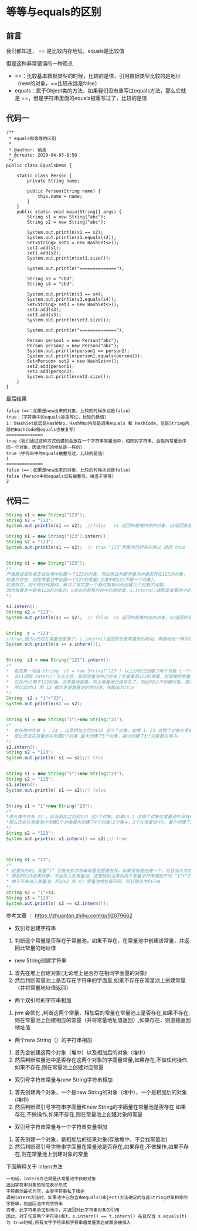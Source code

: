 # 等等与equals的区别

## 前言

我们都知道， == 是比较内存地址，equals是比较值

但是这种非常错误的一种观点

- ==：比较基本数据类型的时候，比较的是值，引用数据类型比较的是地址（new的对象，==比较永远是false）
- equals：属于Object类的方法，如果我们没有重写过equals方法，那么它就是 ==，但是字符串里面的equals被重写过了，比较的是值

## 代码一

```
/**
 * equals和等等的区别
 *
 * @author: 陌溪
 * @create: 2020-04-03-8:50
 */
public class EqualsDemo {

    static class Person {
        private String name;

        public Person(String name) {
            this.name = name;
        }
    }
    public static void main(String[] args) {
        String s1 = new String("abc");
        String s2 = new String("abc");

        System.out.println(s1 == s2);
        System.out.println(s1.equals(s2));
        Set<String> set1 = new HashSet<>();
        set1.add(s1);
        set1.add(s2);
        System.out.println(set1.size());

        System.out.println("==============");

        String s3 = "cbd";
        String s4 = "cbd";

        System.out.println(s3 == s4);
        System.out.println(s3.equals(s4));
        Set<String> set3 = new HashSet<>();
        set3.add(s3);
        set3.add(s3);
        System.out.println(set3.size());

        System.out.println("==============");

        Person person1 = new Person("abc");
        Person person2 = new Person("abc");
        System.out.println(person1 == person2);
        System.out.println(person1.equals(person2));
        Set<Person> set2 = new HashSet<>();
        set2.add(person1);
        set2.add(person2);
        System.out.println(set2.size());
    }
}
```

最后结果

```
false（==：如果是new出来的对象，比较的时候永远是false）
true：（字符串中的equals被重写过，比较的是值）
1：（HashSet底层是HashMap，HashMap内部是调用equals 和 HashCode，但是String内部的HashCode和equals也被复写）
==============
true（我们通过这种方式创建的会放在一个字符串常量池中，相同的字符串，会指向常量池中同一个对象，因此他们的地址是一样的）
true（字符串中的equals被重写过，比较的是值）
1
==============
false（==：如果是new出来的对象，比较的时候永远是false）
false（Person中的equals没有被重写，相当于等等）
2
```



## 代码二
```java
String s1 = new String("123");
String s2 = "123";
System.out.println(s1 == s2);  //false   s1 返回的是堆内存的对象，s2返回的是常量池的对象

String s1 = new String("123").intern();
String s2 = "123";
System.out.println(s1 == s2);  // true "123"常量池已经存在所以 返回 true


String s1 = new String("123");
/*
严格来说首先肯定会在堆中创建一个123的对象，然后再去判断常量池中是否存在123的对象，
如果不存在，则在常量池中创建一个123的常量(与堆中的123不是一个对象)，
如果存在，则不做任何操作，解决了本文第一个面试题有问到创建几个对象的问题。
因为常量池中是有123的对象的，s指向的是堆内存中的地址值，s.intern()返回是常量池中的123的常量池地址，所以输出false
*/

s1.intern();
String s2 = "123";
System.out.println(s1 == s2);  // false  s1 返回的是堆内存的对象，s2返回的是常量池的对象


String  s = "123";
//true,因为s已经在常量池里面了，s.intern()返回的也是常量池的地址，两者地址一样为true
System.out.println(s == s.intern());


String  s1 = new String("123").intern();
/*
*  首先第一句话 String  s1 = new String("123") 以上分析过创建了两个对象（一个堆中，一个常量池 中）此时s1指向堆中
*  当s1调用.intern()方法之后，发现常量池中已经有了字面量是123的常量，则直接把常量池的地址返回给s1
*  在执行s2等于123时候，去常量池查看，同上常量池已经存在了，则此时s2不创建对象，直接拿常量池123的地址值使用
*  所以此时s1 和 s2 都代表是常量池的地址值，则输出为true
*/
String  s2 = "1"+"23";
System.out.println(s1 == s2);


String s1 = new String("1")+new String("23");
/*
*  首先堆中会有 1 ，23 ，以及相加之后的123 这三个对象。如果 1，23 这两个对象在常量池中没有相等的字面量
*  那么还会在常量池中创建2个对象 最大创建了5个对象。最小创建了3个对象都在堆中。
*/
s1.intern();
String s2 = "123";
System.out.println( s1 == s2);// true


String s1 = new String("1")+new String("23");
String s2 = "123";
s1.intern();
System.out.println( s1 == s2);// false


String s1 = "1"+new String("23");
/*
*首先堆中会有 23 ，以及相加之后的123 这2个对象。如果23,1 这两个对象在常量池中没有相等的字面量
*那么还会在常量池中创建2个对象最大创建了4个对象(2个堆中，2个在常量池中)。最小创建了2个对象都堆中。
*/
String s2 = "123";
System.out.println( s1.intern() == s2);// true



String s1 = "23";
/*
* 这里执行时，常量“1” 会首先到字符串常量池里面去找，如果没有就创建一个，并且加入字符串常量池。
* 得到的123结果对象，不会存入到常量池。这里特别注意和两个常量字符串相加不同 “1”+“23” 参考上面第三点
* 由于不会进入常量池，所以s2 和 s3 常量池地址值不同，所以输出为false
*/
String s2 = "1"+s1;
String s3 = "123";
System.out.println( s2 == s3.intern());
```

参考文章 ： https://zhuanlan.zhihu.com/p/92079662

- 双引号创建字符串 
1. 判断这个常量是否存在于常量池，如果不存在，在常量池中创建该常量，并返回此常量的地址值

- new String创建字符串
1. 首先在堆上创建对象(无论堆上是否存在相同字面量的对象)
2. 然后判断常量池上是否存在字符串的字面量,如果不存在在常量池上创建常量（并将常量地址值返回）

- 两个双引号的字符串相加
1. jvm 会优化 ,判断这两个常量、相加后的常量在常量池上是否存在,如果不存在,则在常量池上创建相应的常量（并将常量地址值返回）,如果存在，则直接返回地址值

- 两个new String（）的字符串相加
1. 首先会创建这两个对象（堆中）以及相加后的对象（堆中）
2. 然后判断常量池中是否存在这两个对象的字面量常量,如果存在,不做任何操作,如果不存在,则在常量池上创建对应常量

- 双引号字符串常量与new String字符串相加
1. 首先创建两个对象，一个是new String的对象（堆中），一个是相加后的对象(堆中)
2. 然后判断双引号字符串字面量和new String的字面量在常量池是否存在
如果存在,不做操作,如果不存在,则在常量池上创建对象的常量


- 双引号字符串常量与一个字符串变量相加
1. 首先创建一个对象，是相加后的结果对象(存放堆中，不会找常量池)
2. 然后判断双引号字符串字面量在常量池是否存在,如果存在,不做操作,如果不存在,则在常量池上创建对象的常量




下面解释关于 intern方法

```
一句话，intern方法就是从常量池中获取对象
返回字符串对象的规范表示形式
字符串池最初为空，由类字符串私下维护
调用intern方法时，如果池中已包含由equals(Object)方法确定的与此String对象相等的字符串，则返回池中的字符串
否者，此字符串添加到池中，并返回对此字符串对象的引用
因此，对于任意两个字符串s和t，s.intern() == t.intern() 在且仅当 s.equals(t) 为 true时候,所有文字字符串和字符串值常量表达式都会被插入
```

